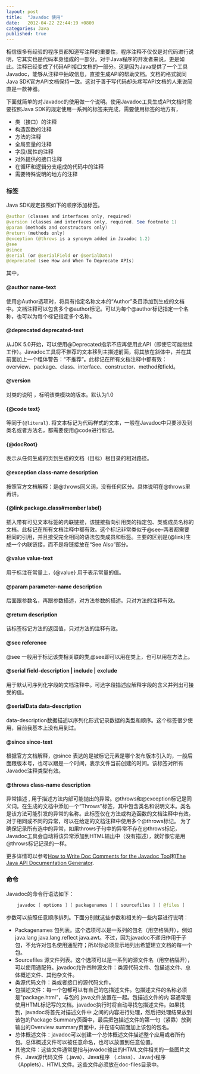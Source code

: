 ```yaml
---
layout: post
title:  "Javadoc 使用"
date:   2012-04-22 22:44:19 +0800
categories: Java
published: true
---
```

相信很多有经验的程序员都知道写注释的重要性，程序注释不仅仅是对代码进行说明，它其实也是代码本身组成的一部分。对于Java程序的开发者来说，更是如此。注释已经变成了代码API接口文档的一部分。这是因为Java提供了一个工具Javadoc，能够从注释中抽取信息，直接生成API的帮助文档。文档的格式就同Java SDK官方API文档保持一致。这对于善于写代码却头疼写API文档的人来说简直是一款神器。

下面就简单的对Javadoc的使用做一个说明。使用Javadoc工具生成API文档时需要按照Java SDK的规定使用一系列的标签来完成，需要使用标签的地方有，<br>

+ 类（接口）的注释
+ 构造函数的注释
+ 方法的注释
+ 全局变量的注释
+ 字段/属性的注释
+ 对外提供的接口注释
+ 在循环和逻辑分支组成的代码中的注释
+ 需要特殊说明的地方的注释


### 标签
Java SDK规定按照如下的顺序添加标签。

```Java
@author (classes and interfaces only, required)
@version (classes and interfaces only, required. See footnote 1)
@param (methods and constructors only)
@return (methods only)
@exception (@throws is a synonym added in Javadoc 1.2)
@see
@since
@serial (or @serialField or @serialData)
@deprecated (see How and When To Deprecate APIs)
```
其中，

#### @author name-text
使用@Author选项时，将具有指定名称文本的“Author”条目添加到生成的文档中。文档注释可以包含多个@author标记。可以为每个@author标记指定一个名称，也可以为每个标记指定多个名称。
#### @deprecated deprecated-text
从JDK 5.0开始，可以使用@Deprecated指示不应再使用此API（即使它可能继续工作）。Javadoc工具将不推荐的文本移到主描述前面，将其放在斜体中，并在其前面加上一个粗体警告：“不推荐”。此标记在所有文档注释中都有效：overview、package、class、interface、constructor、method和field。 
#### @version
对类的说明 ，标明该类模块的版本。默认为1.0
#### {@code  text}
等同于<code>{@literal}</code>. 将文本标记为代码样式的文本，一般在Javadoc中只要涉及到类名或者方法名，都需要使用@code进行标记。
#### {@docRoot}
表示从任何生成的页到生成的文档（目标）根目录的相对路径。
#### @exception  class-name  description
按照官方文档解释：是@throws同义词，没有任何区分。具体说明在@throws里再讲。
#### {@link  package.class#member  label}
插入带有可见文本标签的内联链接，该链接指向引用类的指定包、类或成员名称的文档。此标记在所有文档注释中都有效。这个标记非常类似于@see–两者都需要相同的引用，并且接受完全相同的语法包类成员和标签。主要的区别是{@link}生成一个内联链接，而不是将链接放在“See Also”部分。
#### @value value-text
用于标注在常量上，{@value} 用于表示常量的值。
#### @param  parameter-name description
后面跟参数名，再跟参数描述，对方法参数的描述。只对方法的注释有效。
#### @return  description
该标签标记方法的返回值，只对方法的注释有效。
#### @see  reference
@see 一般用于标记该类相关联的类,@see即可以用在类上，也可以用在方法上。
#### @serial  field-description | include | exclude
用于默认可序列化字段的文档注释中。可选字段描述应解释字段的含义并列出可接受的值。
#### @serialData  data-description
data-description数据描述以序列化形式记录数据的类型和顺序。这个标签很少使用，目前我基本上没有用到过。
#### @since  since-text
根据官方文档解释，@since 表达的是被标记元素是哪个发布版本引入的，一般后面跟版本号，也可以跟是一个时间，表示文件当前创建的时间。该标签对所有Javadoc注释类型有效。
#### @throws  class-name  description
异常描述 , 用于描述方法内部可能抛出的异常。@throws和@exception标记是同义词。在生成的文档中添加一个“Throws”标签，其中包含类名和说明文本。类名是该方法可能引发的异常的名称。此标签仅在方法或构造函数的文档注释中有效。对于相同或不同的异常，可以在给定的文档注释中使用多个@throws标记。
为了确保记录所有选中的异常，如果throws子句中的异常不存在@throws标记，Javadoc工具会自动将该异常添加到HTML输出中（没有描述），就好像它是用@throws标记记录的一样。

更多详情可以参考[How to Write Doc Comments for the Javadoc Tool](https://www.oracle.com/technical-resources/articles/java/javadoc-tool.html)和[The Java API Documentation Generator](https://docs.oracle.com/javase/7/docs/technotes/tools/windows/javadoc.html#author).

### 命令
Javadoc的命令行语法如下：
```java
    javadoc [ options ] [ packagenames ] [ sourcefiles ] [ @files ]
```
参数可以按照任意顺序排列。下面分别就这些参数和相关的一些内容进行说明：
+ Packagenames 包列表。这个选项可以是一系列的包名（用空格隔开），例如java.lang java.lang.reflect java.awt。不过，因为javadoc不递归作用于子包，不允许对包名使用通配符；所以你必须显示地列出希望建立文档的每一个包。
+ Sourcefiles 源文件列表。这个选项可以是一系列的源文件名（用空格隔开），可以使用通配符。javadoc允许四种源文件：类源代码文件、包描述文件、总体概述文件、其他杂文件。
+ 类源代码文件：类或者接口的源代码文件。
+ 包描述文件：每一个包都可以有自己的包描述文件。包描述文件的名称必须是"package.html"，与包的.java文件放置在一起。包描述文件的内 容通常是使用HTML标记写的文档。javadoc执行时将自动寻找包描述文件。如果找到，javadoc将首先对描述文件中<body> </body>之间的内容进行处理，然后把处理结果放到该包的Package Summary页面中，最后把包描述文件的第一句（紧靠<body>）放到输出的Overview summary页面中，并在语句前面加上该包的包名。
+  总体概述文件：javadoc可以创建一个总体概述文件描述整个应用或者所有包。总体概述文件可以被任意命名，也可以放置到任意位置。
+  其他文件：这些文件通常是指与javadoc输出的HTML文件相关的一些图片文件、Java源代码文件（.java）、Java程序 （.class）、Java小程序（Applets）、HTML文件。这些文件必须放在doc-files目录中。